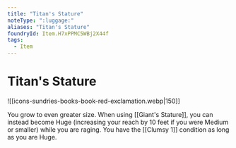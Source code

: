 ```yaml
---
title: "Titan's Stature"
noteType: ":luggage:"
aliases: "Titan's Stature"
foundryId: Item.H7xPPMC5WBj2X44f
tags:
  - Item
---
```


# Titan's Stature
![[icons-sundries-books-book-red-exclamation.webp|150]]

You grow to even greater size. When using [[Giant's Stature]], you can instead become Huge (increasing your reach by 10 feet if you were Medium or smaller) while you are raging. You have the [[Clumsy 1]] condition as long as you are Huge.
